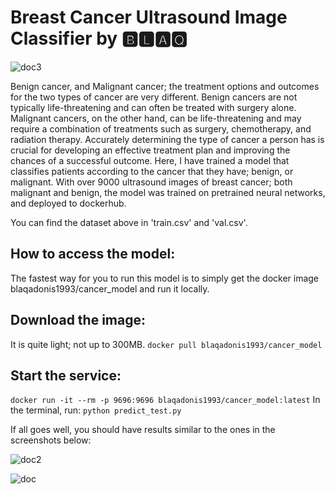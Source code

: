 # Breast Cancer Ultrasound Image Classifier by 🅱🅻🅰🆀
![doc3](https://user-images.githubusercontent.com/100685852/215300772-aea04a41-592f-4be4-ae23-2200656c7b2b.png)

Benign cancer, and Malignant cancer; the treatment options and outcomes for the two types of cancer are very different. Benign cancers are not typically life-threatening
and can often be treated with surgery alone. Malignant cancers, on the other hand, can be life-threatening and may require a combination of treatments such as surgery, 
chemotherapy, and radiation therapy. Accurately determining the type of cancer a person has is crucial for developing an effective treatment plan and improving the chances
of a successful outcome.
Here, I have trained a model that classifies patients according to the cancer that they have; benign, or malignant. With over 9000 ultrasound images of breast cancer; both
malignant and benign, the model was trained on pretrained neural networks, and deployed to dockerhub. 

You can find the dataset above in 'train.csv' and 'val.csv'.

## How to access the model:
The fastest way for you to run this model is to simply get the docker image blaqadonis1993/cancer_model and run it locally.

## Download the image:
It is quite light; not up to 300MB.
```docker pull blaqadonis1993/cancer_model```
## Start the service:
```docker run -it --rm -p 9696:9696 blaqadonis1993/cancer_model:latest```
In the terminal, run: ```python predict_test.py```

If all goes well, you should have results similar to the ones in the screenshots below:

![doc2](https://user-images.githubusercontent.com/100685852/215300903-8144483d-3989-44a8-b281-b18bb006153e.PNG)


![doc](https://user-images.githubusercontent.com/100685852/215300878-690f1994-b2a6-45c9-b70c-b900e1d9aab9.PNG)
